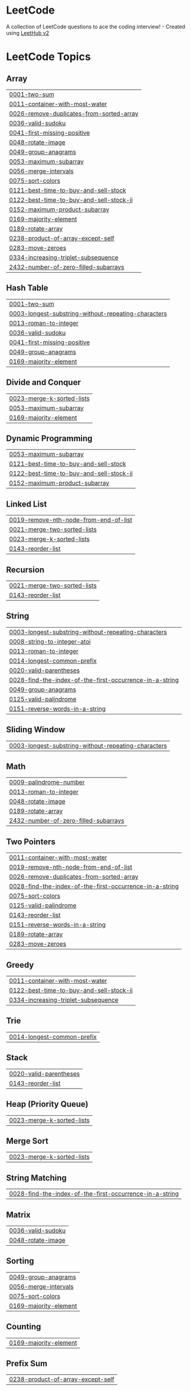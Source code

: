 # LeetCode
A collection of LeetCode questions to ace the coding interview! - Created using [LeetHub v2](https://github.com/arunbhardwaj/LeetHub-2.0)

<!---LeetCode Topics Start-->
# LeetCode Topics
## Array
|  |
| ------- |
| [0001-two-sum](https://github.com/prasadsheetal/LeetCode/tree/master/0001-two-sum) |
| [0011-container-with-most-water](https://github.com/prasadsheetal/LeetCode/tree/master/0011-container-with-most-water) |
| [0026-remove-duplicates-from-sorted-array](https://github.com/prasadsheetal/LeetCode/tree/master/0026-remove-duplicates-from-sorted-array) |
| [0036-valid-sudoku](https://github.com/prasadsheetal/LeetCode/tree/master/0036-valid-sudoku) |
| [0041-first-missing-positive](https://github.com/prasadsheetal/LeetCode/tree/master/0041-first-missing-positive) |
| [0048-rotate-image](https://github.com/prasadsheetal/LeetCode/tree/master/0048-rotate-image) |
| [0049-group-anagrams](https://github.com/prasadsheetal/LeetCode/tree/master/0049-group-anagrams) |
| [0053-maximum-subarray](https://github.com/prasadsheetal/LeetCode/tree/master/0053-maximum-subarray) |
| [0056-merge-intervals](https://github.com/prasadsheetal/LeetCode/tree/master/0056-merge-intervals) |
| [0075-sort-colors](https://github.com/prasadsheetal/LeetCode/tree/master/0075-sort-colors) |
| [0121-best-time-to-buy-and-sell-stock](https://github.com/prasadsheetal/LeetCode/tree/master/0121-best-time-to-buy-and-sell-stock) |
| [0122-best-time-to-buy-and-sell-stock-ii](https://github.com/prasadsheetal/LeetCode/tree/master/0122-best-time-to-buy-and-sell-stock-ii) |
| [0152-maximum-product-subarray](https://github.com/prasadsheetal/LeetCode/tree/master/0152-maximum-product-subarray) |
| [0169-majority-element](https://github.com/prasadsheetal/LeetCode/tree/master/0169-majority-element) |
| [0189-rotate-array](https://github.com/prasadsheetal/LeetCode/tree/master/0189-rotate-array) |
| [0238-product-of-array-except-self](https://github.com/prasadsheetal/LeetCode/tree/master/0238-product-of-array-except-self) |
| [0283-move-zeroes](https://github.com/prasadsheetal/LeetCode/tree/master/0283-move-zeroes) |
| [0334-increasing-triplet-subsequence](https://github.com/prasadsheetal/LeetCode/tree/master/0334-increasing-triplet-subsequence) |
| [2432-number-of-zero-filled-subarrays](https://github.com/prasadsheetal/LeetCode/tree/master/2432-number-of-zero-filled-subarrays) |
## Hash Table
|  |
| ------- |
| [0001-two-sum](https://github.com/prasadsheetal/LeetCode/tree/master/0001-two-sum) |
| [0003-longest-substring-without-repeating-characters](https://github.com/prasadsheetal/LeetCode/tree/master/0003-longest-substring-without-repeating-characters) |
| [0013-roman-to-integer](https://github.com/prasadsheetal/LeetCode/tree/master/0013-roman-to-integer) |
| [0036-valid-sudoku](https://github.com/prasadsheetal/LeetCode/tree/master/0036-valid-sudoku) |
| [0041-first-missing-positive](https://github.com/prasadsheetal/LeetCode/tree/master/0041-first-missing-positive) |
| [0049-group-anagrams](https://github.com/prasadsheetal/LeetCode/tree/master/0049-group-anagrams) |
| [0169-majority-element](https://github.com/prasadsheetal/LeetCode/tree/master/0169-majority-element) |
## Divide and Conquer
|  |
| ------- |
| [0023-merge-k-sorted-lists](https://github.com/prasadsheetal/LeetCode/tree/master/0023-merge-k-sorted-lists) |
| [0053-maximum-subarray](https://github.com/prasadsheetal/LeetCode/tree/master/0053-maximum-subarray) |
| [0169-majority-element](https://github.com/prasadsheetal/LeetCode/tree/master/0169-majority-element) |
## Dynamic Programming
|  |
| ------- |
| [0053-maximum-subarray](https://github.com/prasadsheetal/LeetCode/tree/master/0053-maximum-subarray) |
| [0121-best-time-to-buy-and-sell-stock](https://github.com/prasadsheetal/LeetCode/tree/master/0121-best-time-to-buy-and-sell-stock) |
| [0122-best-time-to-buy-and-sell-stock-ii](https://github.com/prasadsheetal/LeetCode/tree/master/0122-best-time-to-buy-and-sell-stock-ii) |
| [0152-maximum-product-subarray](https://github.com/prasadsheetal/LeetCode/tree/master/0152-maximum-product-subarray) |
## Linked List
|  |
| ------- |
| [0019-remove-nth-node-from-end-of-list](https://github.com/prasadsheetal/LeetCode/tree/master/0019-remove-nth-node-from-end-of-list) |
| [0021-merge-two-sorted-lists](https://github.com/prasadsheetal/LeetCode/tree/master/0021-merge-two-sorted-lists) |
| [0023-merge-k-sorted-lists](https://github.com/prasadsheetal/LeetCode/tree/master/0023-merge-k-sorted-lists) |
| [0143-reorder-list](https://github.com/prasadsheetal/LeetCode/tree/master/0143-reorder-list) |
## Recursion
|  |
| ------- |
| [0021-merge-two-sorted-lists](https://github.com/prasadsheetal/LeetCode/tree/master/0021-merge-two-sorted-lists) |
| [0143-reorder-list](https://github.com/prasadsheetal/LeetCode/tree/master/0143-reorder-list) |
## String
|  |
| ------- |
| [0003-longest-substring-without-repeating-characters](https://github.com/prasadsheetal/LeetCode/tree/master/0003-longest-substring-without-repeating-characters) |
| [0008-string-to-integer-atoi](https://github.com/prasadsheetal/LeetCode/tree/master/0008-string-to-integer-atoi) |
| [0013-roman-to-integer](https://github.com/prasadsheetal/LeetCode/tree/master/0013-roman-to-integer) |
| [0014-longest-common-prefix](https://github.com/prasadsheetal/LeetCode/tree/master/0014-longest-common-prefix) |
| [0020-valid-parentheses](https://github.com/prasadsheetal/LeetCode/tree/master/0020-valid-parentheses) |
| [0028-find-the-index-of-the-first-occurrence-in-a-string](https://github.com/prasadsheetal/LeetCode/tree/master/0028-find-the-index-of-the-first-occurrence-in-a-string) |
| [0049-group-anagrams](https://github.com/prasadsheetal/LeetCode/tree/master/0049-group-anagrams) |
| [0125-valid-palindrome](https://github.com/prasadsheetal/LeetCode/tree/master/0125-valid-palindrome) |
| [0151-reverse-words-in-a-string](https://github.com/prasadsheetal/LeetCode/tree/master/0151-reverse-words-in-a-string) |
## Sliding Window
|  |
| ------- |
| [0003-longest-substring-without-repeating-characters](https://github.com/prasadsheetal/LeetCode/tree/master/0003-longest-substring-without-repeating-characters) |
## Math
|  |
| ------- |
| [0009-palindrome-number](https://github.com/prasadsheetal/LeetCode/tree/master/0009-palindrome-number) |
| [0013-roman-to-integer](https://github.com/prasadsheetal/LeetCode/tree/master/0013-roman-to-integer) |
| [0048-rotate-image](https://github.com/prasadsheetal/LeetCode/tree/master/0048-rotate-image) |
| [0189-rotate-array](https://github.com/prasadsheetal/LeetCode/tree/master/0189-rotate-array) |
| [2432-number-of-zero-filled-subarrays](https://github.com/prasadsheetal/LeetCode/tree/master/2432-number-of-zero-filled-subarrays) |
## Two Pointers
|  |
| ------- |
| [0011-container-with-most-water](https://github.com/prasadsheetal/LeetCode/tree/master/0011-container-with-most-water) |
| [0019-remove-nth-node-from-end-of-list](https://github.com/prasadsheetal/LeetCode/tree/master/0019-remove-nth-node-from-end-of-list) |
| [0026-remove-duplicates-from-sorted-array](https://github.com/prasadsheetal/LeetCode/tree/master/0026-remove-duplicates-from-sorted-array) |
| [0028-find-the-index-of-the-first-occurrence-in-a-string](https://github.com/prasadsheetal/LeetCode/tree/master/0028-find-the-index-of-the-first-occurrence-in-a-string) |
| [0075-sort-colors](https://github.com/prasadsheetal/LeetCode/tree/master/0075-sort-colors) |
| [0125-valid-palindrome](https://github.com/prasadsheetal/LeetCode/tree/master/0125-valid-palindrome) |
| [0143-reorder-list](https://github.com/prasadsheetal/LeetCode/tree/master/0143-reorder-list) |
| [0151-reverse-words-in-a-string](https://github.com/prasadsheetal/LeetCode/tree/master/0151-reverse-words-in-a-string) |
| [0189-rotate-array](https://github.com/prasadsheetal/LeetCode/tree/master/0189-rotate-array) |
| [0283-move-zeroes](https://github.com/prasadsheetal/LeetCode/tree/master/0283-move-zeroes) |
## Greedy
|  |
| ------- |
| [0011-container-with-most-water](https://github.com/prasadsheetal/LeetCode/tree/master/0011-container-with-most-water) |
| [0122-best-time-to-buy-and-sell-stock-ii](https://github.com/prasadsheetal/LeetCode/tree/master/0122-best-time-to-buy-and-sell-stock-ii) |
| [0334-increasing-triplet-subsequence](https://github.com/prasadsheetal/LeetCode/tree/master/0334-increasing-triplet-subsequence) |
## Trie
|  |
| ------- |
| [0014-longest-common-prefix](https://github.com/prasadsheetal/LeetCode/tree/master/0014-longest-common-prefix) |
## Stack
|  |
| ------- |
| [0020-valid-parentheses](https://github.com/prasadsheetal/LeetCode/tree/master/0020-valid-parentheses) |
| [0143-reorder-list](https://github.com/prasadsheetal/LeetCode/tree/master/0143-reorder-list) |
## Heap (Priority Queue)
|  |
| ------- |
| [0023-merge-k-sorted-lists](https://github.com/prasadsheetal/LeetCode/tree/master/0023-merge-k-sorted-lists) |
## Merge Sort
|  |
| ------- |
| [0023-merge-k-sorted-lists](https://github.com/prasadsheetal/LeetCode/tree/master/0023-merge-k-sorted-lists) |
## String Matching
|  |
| ------- |
| [0028-find-the-index-of-the-first-occurrence-in-a-string](https://github.com/prasadsheetal/LeetCode/tree/master/0028-find-the-index-of-the-first-occurrence-in-a-string) |
## Matrix
|  |
| ------- |
| [0036-valid-sudoku](https://github.com/prasadsheetal/LeetCode/tree/master/0036-valid-sudoku) |
| [0048-rotate-image](https://github.com/prasadsheetal/LeetCode/tree/master/0048-rotate-image) |
## Sorting
|  |
| ------- |
| [0049-group-anagrams](https://github.com/prasadsheetal/LeetCode/tree/master/0049-group-anagrams) |
| [0056-merge-intervals](https://github.com/prasadsheetal/LeetCode/tree/master/0056-merge-intervals) |
| [0075-sort-colors](https://github.com/prasadsheetal/LeetCode/tree/master/0075-sort-colors) |
| [0169-majority-element](https://github.com/prasadsheetal/LeetCode/tree/master/0169-majority-element) |
## Counting
|  |
| ------- |
| [0169-majority-element](https://github.com/prasadsheetal/LeetCode/tree/master/0169-majority-element) |
## Prefix Sum
|  |
| ------- |
| [0238-product-of-array-except-self](https://github.com/prasadsheetal/LeetCode/tree/master/0238-product-of-array-except-self) |
<!---LeetCode Topics End-->